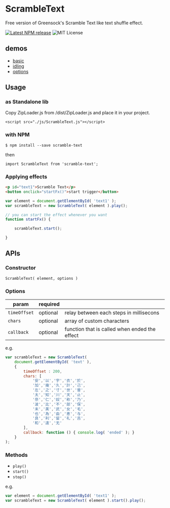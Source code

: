 # ScrambleText

Free version of Greensock's Scramble Text like text shuffle effect.

[![Latest NPM release](https://img.shields.io/npm/v/scramble-text.svg)](https://www.npmjs.com/package/scramble-text)
![MIT License](https://img.shields.io/npm/l/scramble-text.svg)

## demos

- [basic](https://yomotsu.github.io/ScrambleText/examples/basic.html)
- [idling](https://yomotsu.github.io/ScrambleText/examples/idling.html)
- [options](https://yomotsu.github.io/ScrambleText/examples/options.html)

## Usage

### as Standalone lib

Copy ZipLoader.js from /dist/ZipLoader.js and place it in your project.

```
<script src="./js/ScrambleText.js"></script>
```

### with NPM

```
$ npm install --save scramble-text
```

then

```
import ScrambleText from 'scramble-text';
```

### Applying effects

```html
<p id="text1">Scramble Text</p>
<button onclick="startFx()">start trigger</button>
```

```javascript
var element = document.getElementById( 'text1' );
var scrambleText = new ScrambleText( element ).play();

// you can start the effect whenever you want
function startFx() {

	scrambleText.start();

}
```

## APIs

### Constructor

```
ScrambleText( element, options )
```

### Options

| param        | required |     |
| ------------ | -------- | --- |
| `timeOffset` | optional | relay between each steps in millisecons |
| `chars`      | optional | array of custom characters |
| `callback`   | optional | function that is called when ended the effect |

e.g.
```javascript
var scrambleText = new ScrambleText(
	document.getElementById( 'text' ),
	{
		timeOffset : 200,
		chars: [
			'安','以','宇','衣','於',
			'加','幾','久','計','己',
			'左','之','寸','世','曽',
			'太','知','川','天','止',
			'奈','仁','奴','称','乃',
			'波','比','不','部','保',
			'末','美','武','女','毛',
			'也','為','由','恵','与',
			'良','利','留','礼','呂',
			'和','遠','无'
		],
		callback: function () { console.log( 'ended' ); }
	}
);
```

### Methods

- `play()`
- `start()`
- `stop()`

e.g.
```javascript
var element = document.getElementById( 'text1' );
var scrambleText = new ScrambleText( element ).start().play();
```
